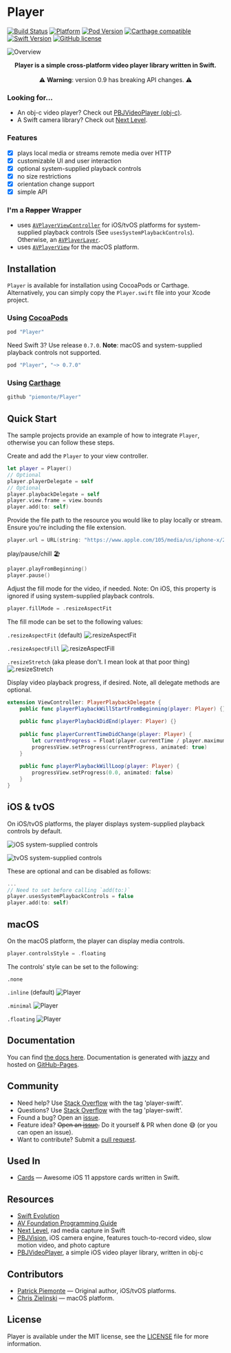 # Player

[![Build Status](https://travis-ci.org/piemonte/Player.svg?branch=master)](https://travis-ci.org/piemonte/Player)
[![Platform](https://img.shields.io/cocoapods/p/Player.svg?style=flat)](http://cocoadocs.org/docsets/Player) 
[![Pod Version](https://img.shields.io/cocoapods/v/Player.svg?style=flat)](http://cocoadocs.org/docsets/Player/) 
[![Carthage compatible](https://img.shields.io/badge/Carthage-compatible-4BC51D.svg?style=flat)](https://github.com/Carthage/Carthage)
[![Swift Version](https://img.shields.io/badge/language-swift%204.1-brightgreen.svg)](https://developer.apple.com/swift) 
[![GitHub license](https://img.shields.io/badge/license-MIT-lightgrey.svg)](https://github.com/piemonte/Player/blob/master/LICENSE)

![Overview](https://github.com/chriszielinski/Player/raw/master/readme-assets/player.gif)

<p align="center"><b>Player is a simple cross-platform video player library written in Swift.</b>
<br>
<br>
⚠️ <b>Warning</b>: version 0.9 has breaking API changes. ⚠️</p>

### Looking for...
- An obj-c video player? Check out [PBJVideoPlayer (obj-c)](https://github.com/piemonte/PBJVideoPlayer).
- A Swift camera library? Check out [Next Level](https://github.com/NextLevel/NextLevel).

### Features
- [x] plays local media or streams remote media over HTTP
- [x] customizable UI and user interaction
- [x] optional system-supplied playback controls
- [x] no size restrictions
- [x] orientation change support
- [x] simple API

### I'm a ~~Rapper~~ Wrapper
- uses [`AVPlayerViewController`](https://developer.apple.com/documentation/avkit/avplayerviewcontroller) for iOS/tvOS platforms for system-supplied playback controls (See `usesSystemPlaybackControls`). Otherwise, an [`AVPlayerLayer`](https://developer.apple.com/documentation/avfoundation/avplayerlayer).
- uses [`AVPlayerView`](https://developer.apple.com/documentation/avkit/avplayerview) for the macOS platform.

## Installation
`Player` is available for installation using CocoaPods or Carthage.  Alternatively, you can simply copy the `Player.swift` file into your Xcode project.

### Using [CocoaPods](http://cocoapods.org/)

```ruby
pod "Player"
```

Need Swift 3? Use release `0.7.0`. **Note**: macOS and system-supplied playback controls not supported.

```ruby
pod "Player", "~> 0.7.0"
```

### Using [Carthage](https://github.com/Carthage/Carthage)

```ruby
github "piemonte/Player"
```

## Quick Start

The sample projects provide an example of how to integrate `Player`, otherwise you can follow these steps.

Create and add the `Player` to your view controller.

```swift
let player = Player()
// Optional
player.playerDelegate = self
// Optional
player.playbackDelegate = self
player.view.frame = view.bounds
player.add(to: self)
```

Provide the file path to the resource you would like to play locally or stream. Ensure you're including the file extension.

```swift
player.url = URL(string: "https://www.apple.com/105/media/us/iphone-x/2017/01df5b43-28e4-4848-bf20-490c34a926a7/films/meet-iphone-x/iphone-x-meet-iphone-tpl-cc-us-20171129_1280x720h.mp4")
```

play/pause/chill 🏖️

```swift
player.playFromBeginning()
player.pause()
```

Adjust the fill mode for the video, if needed. Note: On iOS, this property is ignored if using system-supplied playback controls.

```swift
player.fillMode = .resizeAspectFit
```

The fill mode can be set to the following values:

`.resizeAspectFit` (default)
![.resizeAspectFit](https://github.com/chriszielinski/Player/raw/master/readme-assets/aspectFit.png)

`.resizeAspectFill`
![.resizeAspectFill](https://github.com/chriszielinski/Player/raw/master/readme-assets/aspectFill.png)

`.resizeStretch` (aka please don't. I mean look at that poor thing)
![.resizeStretch](https://github.com/chriszielinski/Player/raw/master/readme-assets/stretch.png)

Display video playback progress, if desired. Note, all delegate methods are optional.

```swift
extension ViewController: PlayerPlaybackDelegate {
    public func playerPlaybackWillStartFromBeginning(player: Player) {}
    
    public func playerPlaybackDidEnd(player: Player) {}
    
    public func playerCurrentTimeDidChange(player: Player) {
        let currentProgress = Float(player.currentTime / player.maximumDuration)
        progressView.setProgress(currentProgress, animated: true)
    }
    
    public func playerPlaybackWillLoop(player: Player) {
        progressView.setProgress(0.0, animated: false)
    }
}
```

## iOS & tvOS
On iOS/tvOS platforms, the player displays system-supplied playback controls by default. 

![iOS system-supplied controls](https://github.com/chriszielinski/Player/raw/master/readme-assets/ios-controls.png)

![tvOS system-supplied controls](https://github.com/chriszielinski/Player/raw/master/readme-assets/tvos-controls.png)

These are optional and can be disabled as follows:

```swift
...
// Need to set before calling `add(to:)`
player.usesSystemPlaybackControls = false
player.add(to: self)
```

## macOS
On the macOS platform, the player can display media controls. 

```swift
player.controlsStyle = .floating
```

The controls' style can be set to the following:

`.none`

`.inline` (default)
![Player](https://github.com/chriszielinski/Player/raw/master/readme-assets/inline.png)

`.minimal`
![Player](https://github.com/chriszielinski/Player/raw/master/readme-assets/minimal.png)

`.floating`
![Player](https://github.com/chriszielinski/Player/raw/master/readme-assets/floating.png)

## Documentation

You can find [the docs here](http://piemonte.github.io/Player/). Documentation is generated with [jazzy](https://github.com/realm/jazzy) and hosted on [GitHub-Pages](https://pages.github.com).

## Community

- Need help? Use [Stack Overflow](http://stackoverflow.com/questions/tagged/player-swift) with the tag 'player-swift'.
- Questions? Use [Stack Overflow](http://stackoverflow.com/questions/tagged/player-swift) with the tag 'player-swift'.
- Found a bug? Open an [issue](https://github.com/piemonte/player/issues).
- Feature idea? ~~Open an [issue](https://github.com/piemonte/player/issues).~~ Do it yourself & PR when done 😅 (or you can open an issue).
- Want to contribute? Submit a [pull request](https://github.com/piemonte/player/pulls).

## Used In

- [Cards](https://github.com/PaoloCuscela/Cards) — Awesome iOS 11 appstore cards written in Swift.

## Resources

* [Swift Evolution](https://github.com/apple/swift-evolution)
* [AV Foundation Programming Guide](https://developer.apple.com/library/ios/documentation/AudioVideo/Conceptual/AVFoundationPG/Articles/00_Introduction.html)
* [Next Level](https://github.com/NextLevel/NextLevel/), rad media capture in Swift
* [PBJVision](https://github.com/piemonte/PBJVision), iOS camera engine, features touch-to-record video, slow motion video, and photo capture
* [PBJVideoPlayer](https://github.com/piemonte/PBJVideoPlayer), a simple iOS video player library, written in obj-c

## Contributors

- [Patrick Piemonte](https://github.com/piemonte) — Original author, iOS/tvOS platforms.
- [Chris Zielinski](https://github.com/chriszielinski) — macOS platform.

## License

Player is available under the MIT license, see the [LICENSE](https://github.com/piemonte/player/blob/master/LICENSE) file for more information.

